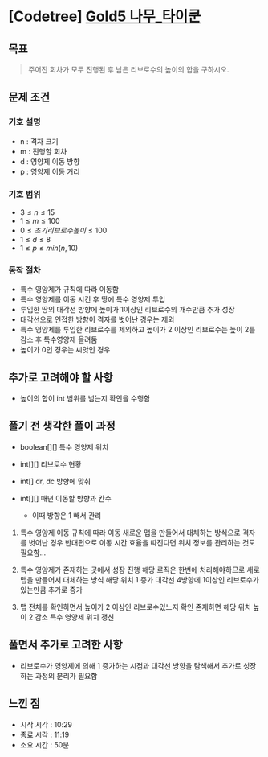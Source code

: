 # [Codetree] [Gold5 나무_타이쿤](https://www.codetree.ai/training-field/frequent-problems/tree-tycoon/submissions?page=2&pageSize=20)

## 목표
> 주어진 회차가 모두 진행된 후 남은 리브로수의 높이의 합을 구하시오.
## 문제 조건
### 기호 설명
* n : 격자 크기
* m : 진행할 회차
* d : 영양제 이동 방향
* p : 영양제 이동 거리
### 기호 범위
* $3 \leq n \leq 15$
* $1 \leq m \leq 100$
* $0 \leq 초기 리브로수 높이 \leq 100$
* $1 \leq d \leq 8$
* $1 \leq p \leq min(n, 10)$
### 동작 절차
* 특수 영양제가 규칙에 따라 이동함
* 특수 영양제를 이동 시킨 후 땅에 특수 영양제 투입
*	투입한 땅의 대각선 방향에 높이가 1이상인 리브로수의 개수만큼 추가 성장
*	대각선으로 인접한 방향이 격자를 벗어난 경우는 제외
*	특수 영양제를 투입한 리브로수를 제외하고 높이가 2 이상인 리브로수는 높이 2를 감소 후 특수영양제 올려둠
*	높이가 0인 경우는 씨앗인 경우
## 추가로 고려해야 할 사항
* 높이의 합이 int 범위를 넘는지 확인을 수행함

## 풀기 전 생각한 풀이 과정
* boolean[][] 특수 영양제 위치
* int[][] 리브로수 현황

* int[] dr, dc 방향에 맞춰
* int[][] 매년 이동할 방향과 칸수
	* 이때 방향은 1 빼서 관리

1. 특수 영양제 이동 규칙에 따라 이동
	새로운 맵을 만들어서 대체하는 방식으로
	격자를 벗어난 경우
		반대편으로 이동
	시간 효율을 따진다면 위치 정보를 관리하는 것도 필요함...
	
2. 특수 영양제가 존재하는 곳에서 성장 진행
	해당 로직은 한번에 처리해야하므로 새로 맵을 만들어서 대체하는 방식
	해당 위치 1 증가
	대각선 4방향에 1이상인 리브로수가 있는만큼 추가로 증가
		
3. 맵 전체를 확인하면서 높이가 2 이상인 리브로수있느지 확인
	존재하면 해당 위치 높이 2 감소
	특수 영양제 위치 갱신

## 풀면서 추가로 고려한 사항
* 리브로수가 영양제에 의해 1 증가하는 시점과 대각선 방향을 탐색해서 추가로 성장하는 과정의 분리가 필요함
## 느낀 점
* 시작 시각 : 10:29
* 종료 시각 : 11:19
* 소요 시간 : 50분